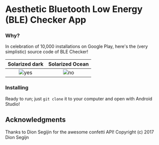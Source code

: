 # Aesthetic Bluetooth Low Energy (BLE) Checker App

### Why?

In celebration of 10,000 installations on Google Play, here's the (very simplistic) source code of BLE Checker! 




Solarized dark             |  Solarized Ocean
:-------------------------:|:-------------------------:
![yes](https://user-images.githubusercontent.com/15942983/50428138-c0819800-0882-11e9-9343-c22c06f08d62.gif)  |  ![no](https://user-images.githubusercontent.com/15942983/50428139-c0819800-0882-11e9-8f89-29670834d6bf.gif)


### Installing

Ready to run; just ```git clone``` it to your computer and open with Android Studio!

## Acknowledgments

Thanks to Dion Segijin for the awesome confetti API! Copyright (c) 2017 Dion Segijn

